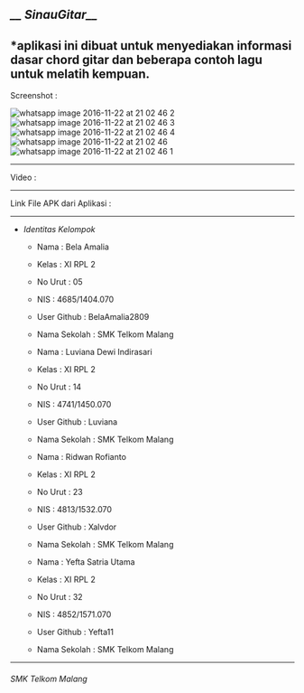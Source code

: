 ## *__ SinauGitar__*

*aplikasi ini dibuat untuk menyediakan informasi dasar chord gitar dan beberapa contoh lagu untuk melatih kempuan.
-------------------------------------------------------

Screenshot :


![whatsapp image 2016-11-22 at 21 02 46 2](https://cloud.githubusercontent.com/assets/22131343/20526569/36d4ff28-b0f7-11e6-890a-0ca4c2885113.jpeg)
![whatsapp image 2016-11-22 at 21 02 46 3](https://cloud.githubusercontent.com/assets/22131343/20526570/36d79a8a-b0f7-11e6-9ebc-ff3cfad6311a.jpeg)
![whatsapp image 2016-11-22 at 21 02 46 4](https://cloud.githubusercontent.com/assets/22131343/20526571/36e18f22-b0f7-11e6-8dd0-7d1f37ab6c1a.jpeg)
![whatsapp image 2016-11-22 at 21 02 46](https://cloud.githubusercontent.com/assets/22131343/20526572/36e3012c-b0f7-11e6-8868-7ccbc45c42f5.jpeg)
![whatsapp image 2016-11-22 at 21 02 46 1](https://cloud.githubusercontent.com/assets/22131343/20526573/36e9a6da-b0f7-11e6-912b-63a5260b4c57.jpeg)


-------------------------------------------------------

Video :


-------------------------------------------------------

Link File APK dari Aplikasi :


-------------------------------------------------------

* *Identitas Kelompok* 
  * Nama          : Bela Amalia
  * Kelas         : XI RPL 2
  * No Urut       : 05
  * NIS           : 4685/1404.070
  * User Github   : BelaAmalia2809
  * Nama Sekolah  : SMK Telkom Malang
  
  * Nama          : Luviana Dewi Indirasari
  * Kelas         : XI RPL 2
  * No Urut       : 14
  * NIS           : 4741/1450.070
  * User Github   : Luviana
  * Nama Sekolah  : SMK Telkom Malang
  
  * Nama          : Ridwan Rofianto
  * Kelas         : XI RPL 2
  * No Urut       : 23
  * NIS           : 4813/1532.070
  * User Github   : Xalvdor
  * Nama Sekolah  : SMK Telkom Malang
  
  * Nama          : Yefta Satria Utama
  * Kelas         : XI RPL 2
  * No Urut       : 32
  * NIS           : 4852/1571.070
  * User Github   : Yefta11
  * Nama Sekolah  : SMK Telkom Malang
  
  

-------------------------------------------------------

###### *SMK Telkom Malang*
